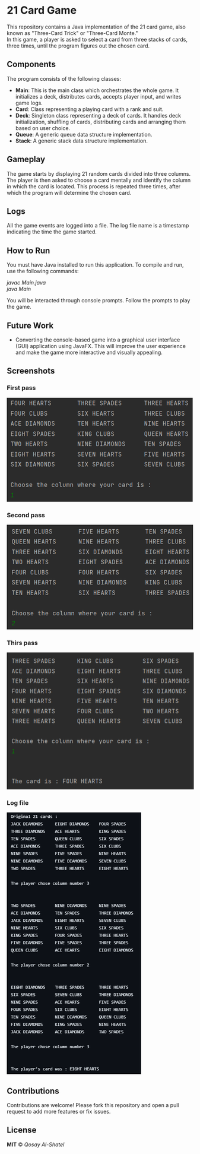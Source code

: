 # 21 Card Game  
This repository contains a Java implementation of the 21 card game, also known as "Three-Card Trick" or "Three-Card Monte."  
In this game, a player is asked to select a card from three stacks of cards, three times, until the program figures out the chosen card.  

## Components  
The program consists of the following classes:  

- **Main**: This is the main class which orchestrates the whole game. It initializes a deck, distributes cards, accepts player input, and writes game logs.  
- **Card**: Class representing a playing card with a rank and suit.  
- **Deck**: Singleton class representing a deck of cards. It handles deck initialization, shuffling of cards, distributing cards and arranging them based on user choice.  
- **Queue**: A generic queue data structure implementation.  
- **Stack**: A generic stack data structure implementation.  

## Gameplay  
The game starts by displaying 21 random cards divided into three columns. The player is then asked to choose a card mentally and identify the column in which the card is located. This process is repeated three times, after which the program will determine the chosen card.  

## Logs  
All the game events are logged into a file. The log file name is a timestamp indicating the time the game started.  

## How to Run  
You must have Java installed to run this application. To compile and run, use the following commands:  

_javac Main.java_  
_java Main_   

You will be interacted through console prompts. Follow the prompts to play the game.  

## Future Work  
- Converting the console-based game into a graphical user interface (GUI) application using JavaFX. This will improve the user experience and make the game more interactive and visually appealing.  

##  Screenshots
### First pass
![First pass](./screenshots/First-pass.png)
### Second pass
![Second pass](./screenshots/Second-pass.png)
### Thirs pass
![Third pass](./screenshots/Third-pass.png)
### Log file
![Log file](./screenshots/Log-file.png)

## Contributions  
Contributions are welcome! Please fork this repository and open a pull request to add more features or fix issues.  

## License
__MIT__ © _Qosay Al-Shatel_
